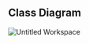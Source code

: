 ##  Class Diagram
![Untitled Workspace](https://user-images.githubusercontent.com/98962050/153582360-9eecd8da-8170-4885-a5ff-e6e1ffe887f2.jpg)
